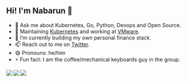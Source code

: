 ## Hi! I'm Nabarun 👋

- 💬 Ask me about Kubernetes, Go, Python, Devops and Open Source.
- 🔭 Maintaining [Kubernetes][kubernetes] and working at [VMware][vmware-tanzu].
- 🌱 I’m currently building my own personal finance stack.
- 📫 Reach out to me on [Twitter](https://twitter.com/theonlynabarun).
- 😄 Pronouns: he/him
- ⚡ Fun fact: I am the coffee/mechanical keyboards guy in the group.


<a href="https://twitter.com/theonlynabarun/">
  <img align="left" src="https://github-readme-stats.vercel.app/api?username=palnabarun&count_private=true&show_icons=true&include_all_commits=true&rank_icon=github" />
</a>
<a href="https://twitter.com/theonlynabarun/">
  <img align="left" src="https://github-readme-stats.vercel.app/api/top-langs/?username=palnabarun&hide=ruby,eagle,jupyter%20notebook,html,css" />
</a>
<a href="https://twitter.com/theonlynabarun/">
  <img align="left" src="https://github-readme-streak-stats.herokuapp.com/?user=palnabarun&mode=weekly" />
</a>

[vmware-tanzu]: //tanzu.vmware.com
[kubernetes]: //kubernetes.io
[iitr]: //iitr.ac.in

<!--
# TODO
- Setup Page
- Current work Page
- Kubernetes Work page
-->

